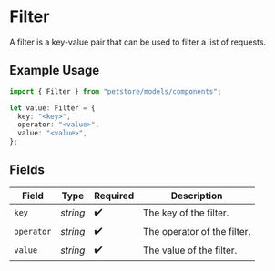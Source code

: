 # Filter

A filter is a key-value pair that can be used to filter a list of requests.

## Example Usage

```typescript
import { Filter } from "petstore/models/components";

let value: Filter = {
  key: "<key>",
  operator: "<value>",
  value: "<value>",
};
```

## Fields

| Field                       | Type                        | Required                    | Description                 |
| --------------------------- | --------------------------- | --------------------------- | --------------------------- |
| `key`                       | *string*                    | :heavy_check_mark:          | The key of the filter.      |
| `operator`                  | *string*                    | :heavy_check_mark:          | The operator of the filter. |
| `value`                     | *string*                    | :heavy_check_mark:          | The value of the filter.    |